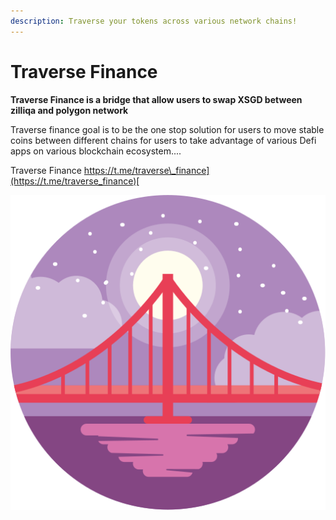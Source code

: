 ```yaml
---
description: Traverse your tokens across various network chains!
---
```


# Traverse Finance

**Traverse Finance is a bridge that allow users to swap XSGD between zilliqa and polygon network**

Traverse finance goal is to be the one stop solution for users to move stable coins between different chains for users to take advantage of various Defi apps on various blockchain ecosystem....

Traverse Finance [https://t.me/traverse\_finance](https://t.me/traverse_finance)[  
](https://t.me/traverse_finance)



![](.gitbook/assets/screen.svg)

